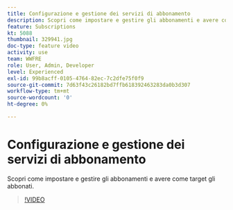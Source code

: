```yaml
---
title: Configurazione e gestione dei servizi di abbonamento
description: Scopri come impostare e gestire gli abbonamenti e avere come target gli abbonati.
feature: Subscriptions
kt: 5088
thumbnail: 329941.jpg
doc-type: feature video
activity: use
team: WWFRE
role: User, Admin, Developer
level: Experienced
exl-id: 99b8acff-0105-4764-82ec-7c2dfe75f0f9
source-git-commit: 7d63f43c26182bd7ffb618392463283da0b3d307
workflow-type: tm+mt
source-wordcount: '0'
ht-degree: 0%

---
```


# Configurazione e gestione dei servizi di abbonamento

Scopri come impostare e gestire gli abbonamenti e avere come target gli abbonati.

>[!VIDEO](https://video.tv.adobe.com/v/329941?quality=12)
